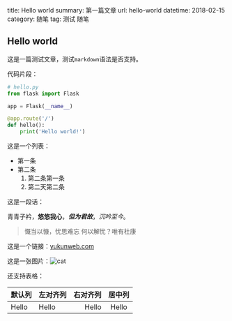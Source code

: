title: Hello world
summary: 第一篇文章
url: hello-world
datetime: 2018-02-15
category: 随笔
tag: 测试
     随笔


## Hello world

这是一篇测试文章，测试`markdown`语法是否支持。

代码片段：

```Python
# hello.py
from flask import Flask

app = Flask(__name__)

@app.route('/')
def hello():
    print('Hello world!')
```

这是一个列表：

- 第一条
- 第二条
    1. 第二条第一条
    2. 第二天第二条

这是一段话：

青青子衿，**悠悠我心**，***但为君故***，*沉吟至今*。

> 慨当以慷，忧思难忘
> 何以解忧？唯有杜康

这是一个链接：[yukunweb.com](http://www.yukunweb.com)

这是一张图片：![cat](http://imgout.ph.126.net/57363048/pexels-photo-416208.jpg)

还支持表格：

| 默认列 | 左对齐列 | 右对齐列 | 居中列 |
|:----|:----|----:|:----:|
| Hello | Hello | Hello | Hello |
